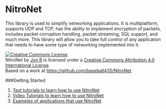 NitroNet
=================

This library is used to simplify networking applications. It is multiplatform, supports UDP and TCP, has the ability to implement encryption of packets, includes packet corruption handling, packet streaming, SQL support, and much more. This library will allow you to take full control of any application that needs to have some type of networking implemented into it. 

<a rel="license" href="http://creativecommons.org/licenses/by/4.0/"><img alt="Creative Commons License" style="border-width:0" src="https://i.creativecommons.org/l/by/4.0/88x31.png" /></a><br /><span xmlns:dct="http://purl.org/dc/terms/" property="dct:title">NitroNet</span> by <a xmlns:cc="http://creativecommons.org/ns#" href="https://github.com/baseball435/NitroNet" property="cc:attributionName" rel="cc:attributionURL">Jon R</a> is licensed under a <a rel="license" href="http://creativecommons.org/licenses/by/4.0/">Creative Commons Attribution 4.0 International License</a>.<br />Based on a work at <a xmlns:dct="http://purl.org/dc/terms/" href="https://github.com/baseball435/NitroNet" rel="dct:source">https://github.com/baseball435/NitroNet</a>.

###Getting Started
1. [Text tutorials to learn how to use NitroNet](https://github.com/baseball435/NitroNet/wiki/Text-Tutorials)
2. [Video Tutorials to learn how to use NitroNet](https://github.com/baseball435/NitroNet/wiki/Video-Tutorials)
3. [Examples of applications that use NitroNet](https://github.com/baseball435/NitroNet/wiki/Examples)
